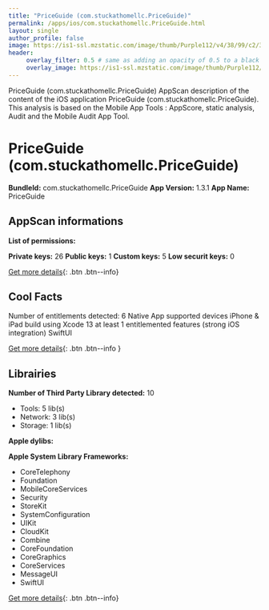 ```yaml
---
title: "PriceGuide (com.stuckathomellc.PriceGuide)"
permalink: /apps/ios/com.stuckathomellc.PriceGuide.html
layout: single
author_profile: false
image: https://is1-ssl.mzstatic.com/image/thumb/Purple112/v4/38/99/c2/3899c2d5-656c-6f9f-7096-383dafd09cbb/AppIcon-1x_U007emarketing-0-7-0-85-220.png/512x512bb.jpg
header: 
     overlay_filter: 0.5 # same as adding an opacity of 0.5 to a black background
     overlay_image: https://is1-ssl.mzstatic.com/image/thumb/Purple112/v4/38/99/c2/3899c2d5-656c-6f9f-7096-383dafd09cbb/AppIcon-1x_U007emarketing-0-7-0-85-220.png/512x512bb.jpg
---
```

PriceGuide (com.stuckathomellc.PriceGuide) AppScan description of the content of the iOS application PriceGuide (com.stuckathomellc.PriceGuide). This analysis is based on the Mobile App Tools : AppScore, static analysis, Audit and the Mobile Audit App Tool.

# PriceGuide (com.stuckathomellc.PriceGuide)

**BundleId:** com.stuckathomellc.PriceGuide
**App Version:** 1.3.1
**App Name:** PriceGuide


## AppScan informations 

**List of permissions:** 
  
  
**Private keys:** 26
**Public keys:** 1
**Custom keys:** 5
**Low securit keys:** 0
  
[Get more details](/pricing.html){: .btn .btn--info}

## Cool Facts

Number of entitlements detected: 6
Native App
supported devices iPhone & iPad
build using Xcode 13
at least 1 entitlemented features (strong iOS integration)
SwiftUI
  
[Get more details](/pricing.html){: .btn .btn--info }

## Librairies 
**Number of Third Party Library detected:** 10
- Tools: 5 lib(s)
- Network: 3 lib(s)
- Storage: 1 lib(s)


**Apple dylibs:**


**Apple System Library Frameworks:**
- CoreTelephony
- Foundation
- MobileCoreServices
- Security
- StoreKit
- SystemConfiguration
- UIKit
- CloudKit
- Combine
- CoreFoundation
- CoreGraphics
- CoreServices
- MessageUI
- SwiftUI


  
[Get more details](/pricing.html){: .btn .btn--info}

